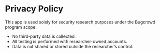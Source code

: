 # Privacy Policy

This app is used solely for security research purposes under the Bugcrowd program scope.

- No third-party data is collected.
- All testing is performed with researcher-owned accounts.
- Data is not shared or stored outside the researcher’s control.

